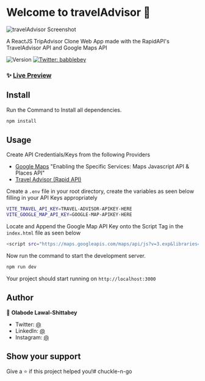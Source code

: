 # Welcome to travelAdvisor 👋

![travelAdvisor Screenshot](https://i.ibb.co/WBNyy3Q/screenshot-traveladvisor-bey-netlify-app-2022-06-15-14-43-15.png)

A ReactJS TripAdvisor Clone Web App made with the RapidAPI's TravelAdvisor API and Google Maps API

<p>
  <img alt="Version" src="https://img.shields.io/badge/version-0.0.0-blue.svg?cacheSeconds=2592000" />
  <a href="https://twitter.com/babblebey" target="_blank">
    <img alt="Twitter: babblebey" src="https://img.shields.io/twitter/follow/babblebey.svg?style=social" />
  </a>
</p>

### ✨ [Live Preview]()

## Install
Run the Command to Install all dependencies.
```sh
npm install
```

## Usage

Create API Credentials/Keys from the following Providers

* [Google Maps](https://console.cloud.google.com/) "Enabling the Specific Services: Maps Javascript API & Places API"
* [Travel Advisor (Rapid API)](https://rapidapi.com/apidojo/api/travel-advisor/)

Create a `.env` file in your root directory, create the variables as seen below filling in your API Keys appropriately
```sh
VITE_TRAVEL_API_KEY=TRAVEL-ADVISOR-APIKEY-HERE
VITE_GOOGLE_MAP_API_KEY=GOOGLE-MAP-APIKEY-HERE
```
Locate and Append the Google Map API Key onto the Script Tag in the `index.html` file as seen below
```sh
<script src="https://maps.googleapis.com/maps/api/js?v=3.exp&libraries=geometry,drawing,places&key=GOOGLE-MAP-APIKEY-HERE"></script>
```
Now run the command to start the development server.
```sh
npm run dev
```
Your project should start running on `http://localhost:3000`

## Author

👤 **Olabode Lawal-Shittabey**

* Twitter: [@]()
* LinkedIn: [@]()
* Instagram: [@]()

## Show your support

Give a ⭐️ if this project helped you!# chuckle-n-go
